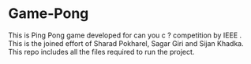 # Game-Pong
This is Ping Pong game developed for can you c ? competition by IEEE . This is the joined effort of Sharad Pokharel, Sagar Giri and Sijan Khadka. 
This repo includes all the files required to run the project.  
